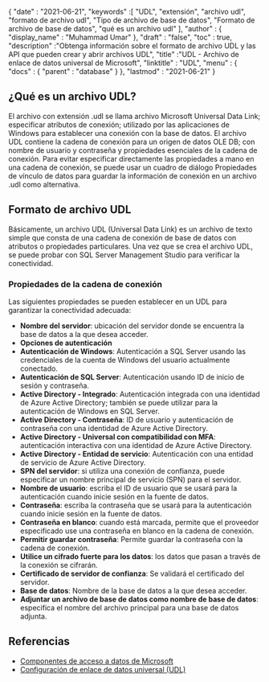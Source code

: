 {
  "date" : "2021-06-21",
  "keywords" :[ "UDL", "extensión", "archivo udl", "formato de archivo udl", "Tipo de archivo de base de datos", "Formato de archivo de base de datos", "qué es un archivo udl" ],
  "author" : {
    "display_name" : "Muhammad Umar"
},
  "draft" : "false",
  "toc" : true,
  "description" :"Obtenga información sobre el formato de archivo UDL y las API que pueden crear y abrir archivos UDL",
  "title" :"UDL - Archivo de enlace de datos universal de Microsoft",
  "linktitle" : "UDL",
  "menu" : {
    "docs" : {
      "parent" : "database"
}
},
  "lastmod" : "2021-06-21"
}

## ¿Qué es un archivo UDL?
El archivo con extensión .udl se llama archivo Microsoft Universal Data Link; especificar atributos de conexión; utilizado por las aplicaciones de Windows para establecer una conexión con la base de datos. El archivo UDL contiene la cadena de conexión para un origen de datos OLE DB; con nombre de usuario y contraseña y propiedades esenciales de la cadena de conexión. Para evitar especificar directamente las propiedades a mano en una cadena de conexión, se puede usar un cuadro de diálogo Propiedades de vínculo de datos para guardar la información de conexión en un archivo .udl como alternativa.

## Formato de archivo UDL
Básicamente, un archivo UDL (Universal Data Link) es un archivo de texto simple que consta de una cadena de conexión de base de datos con atributos o propiedades particulares. Una vez que se crea el archivo UDL, se puede probar con SQL Server Management Studio para verificar la conectividad.

### Propiedades de la cadena de conexión
Las siguientes propiedades se pueden establecer en un UDL para garantizar la conectividad adecuada:

- **Nombre del servidor**: ubicación del servidor donde se encuentra la base de datos a la que desea acceder.
- **Opciones de autenticación**
- **Autenticación de Windows**: Autenticación a SQL Server usando las credenciales de la cuenta de Windows del usuario actualmente conectado.
- **Autenticación de SQL Server**: Autenticación usando ID de inicio de sesión y contraseña.
- **Active Directory - Integrado**: Autenticación integrada con una identidad de Azure Active Directory; también se puede utilizar para la autenticación de Windows en SQL Server.
- **Active Directory - Contraseña**: ID de usuario y autenticación de contraseña con una identidad de Azure Active Directory.
- **Active Directory - Universal con compatibilidad con MFA**: autenticación interactiva con una identidad de Azure Active Directory.
- **Active Directory - Entidad de servicio**: Autenticación con una entidad de servicio de Azure Active Directory.
- **SPN del servidor**: si utiliza una conexión de confianza, puede especificar un nombre principal de servicio (SPN) para el servidor.
- **Nombre de usuario**: escriba el ID de usuario que se usará para la autenticación cuando inicie sesión en la fuente de datos.
- **Contraseña**: escriba la contraseña que se usará para la autenticación cuando inicie sesión en la fuente de datos.
- **Contraseña en blanco**: cuando está marcada, permite que el proveedor especificado use una contraseña en blanco en la cadena de conexión.
- **Permitir guardar contraseña**: Permite guardar la contraseña con la cadena de conexión.
- **Utilice un cifrado fuerte para los datos**: los datos que pasan a través de la conexión se cifrarán.
- **Certificado de servidor de confianza**: Se validará el certificado del servidor.
- **Base de datos**: Nombre de la base de datos a la que desea acceder.
- **Adjuntar un archivo de base de datos como nombre de base de datos**: especifica el nombre del archivo principal para una base de datos adjunta.

## Referencias ##

* [Componentes de acceso a datos de Microsoft](https://en.wikipedia.org/wiki/Microsoft_Data_Access_Components#Universal_data_link)
* [Configuración de enlace de datos universal (UDL)](https://learn.microsoft.com/en-us/sql/connect/oledb/help-topics/data-link-pages?view=sql-server-ver15)


